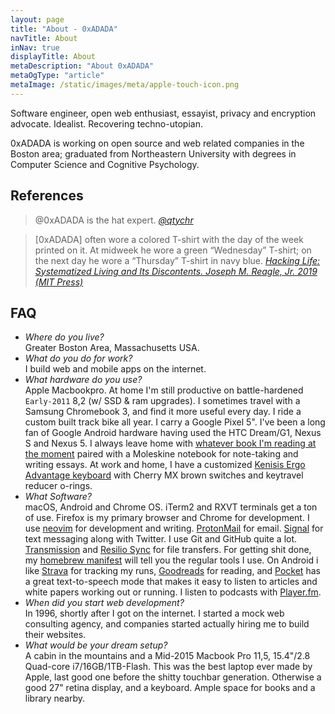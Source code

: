 ```yaml
---
layout: page
title: "About - 0xADADA"
navTitle: About
inNav: true
displayTitle: About
metaDescription: "About 0xADADA"
metaOgType: "article"
metaImage: /static/images/meta/apple-touch-icon.png
---
```


Software engineer, open web enthusiast, essayist, privacy and encryption advocate. Idealist. Recovering techno-utopian. 

0xADADA is working on open source and web related companies in
the Boston area; graduated from Northeastern University with degrees in Computer Science
and Cognitive Psychology. 


## References

> @0xADADA is the hat expert. 
> <cite>[@qtychr](https://twitter.com/qtychr/status/756121223302635520)</cite>

> [0xADADA] often wore a colored T-shirt with the day of the week printed on it. At midweek he wore a green “Wednesday” T-shirt; on the next day he wore a “Thursday” T-shirt in navy blue.
> <cite>[ Hacking Life: Systematized Living and Its Discontents. Joseph M. Reagle, Jr. 2019 (MIT Press)](https://mitpress.mit.edu/books/hacking-life)</cite>


## FAQ

* *Where do you live?*<br>
Greater Boston Area, Massachusetts USA.
* *What do you do for work?*<br>
I build web and mobile apps on the internet.
* *What hardware do you use?*<br>
Apple Macbookpro. At home I'm still productive on battle-hardened `Early-2011` 8,2
(w/ SSD & ram upgrades). I sometimes travel with a Samsung Chromebook 3, and find
it more useful every day.
I ride a custom built track bike all year. I carry a Google Pixel 5". I've been a long
fan of Google Android hardware having used the HTC Dream/G1, Nexus S and Nexus 5. 
I always leave home with [whatever book
I'm reading at the moment](https://www.goodreads.com/review/list/60524683-0xadada?shelf=currently-reading)
paired with a Moleskine notebook for note-taking and writing essays. At
work and home, I have a customized 
[Kenisis Ergo Advantage keyboard](https://www.kinesis-ergo.com/shop/advantage-for-pc-mac/)
with Cherry MX brown switches and keytravel
reducer o-rings.<br>
* *What Software?*<br>
macOS, Android and Chrome OS. iTerm2 and RXVT terminals get a ton of
use. Firefox is my primary browser and Chrome for development. I use
[neovim](https://github.com/neovim/neovim) for development and writing.
[ProtonMail](https://protonmail.com/) for email.
[Signal](https://play.google.com/store/apps/details?id=org.thoughtcrime.securesms)
 for text messaging along with Twitter. I use Git and GitHub quite a lot.
[Transmission](https://transmissionbt.com/) and
[Resilio Sync](https://www.resilio.com/) for file transfers.
For getting shit done, my
[homebrew manifest](https://github.com/0xadada/dotfiles/blob/master/brew.sh#L27)
will tell you the regular tools I use. On Android i like 
[Strava](https://www.strava.com/) for tracking my runs,
[Goodreads](https://www.goodreads.com) for reading, and
[Pocket](https://getpocket.com) has a great text-to-speech mode that makes it easy
to listen to articles and white papers working out or running. I listen to podcasts with
[Player.fm](https://player.fm).
* *When did you start web development?*<br>
In 1996, shortly after I got on the internet. I started a mock
web consulting agency, and companies started actually hiring me to build
their websites.
* *What would be your dream setup?*<br>
A cabin in the mountains and a Mid-2015 Macbook Pro 11,5, 15.4"/2.8 Quad-core
i7/16GB/1TB-Flash. This was the best laptop ever made by Apple, last good one 
before the shitty touchbar generation. Otherwise
a good 27" retina display, and a keyboard. Ample space for books and a library
nearby.
